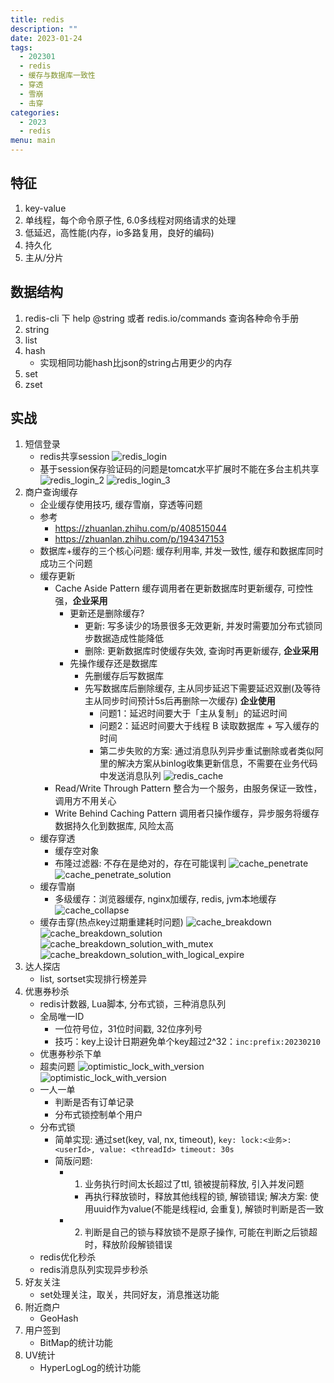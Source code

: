 ```yaml
---
title: redis
description: ""
date: 2023-01-24
tags:
  - 202301
  - redis
  - 缓存与数据库一致性
  - 穿透
  - 雪崩
  - 击穿
categories:
  - 2023
  - redis
menu: main
---
```



## 特征

1. key-value
2. 单线程，每个命令原子性, 6.0多线程对网络请求的处理
3. 低延迟，高性能(内存，io多路复用，良好的编码)
4. 持久化
5. 主从/分片

<!--more-->

## 数据结构

1. redis-cli 下 help @string 或者 redis.io/commands 查询各种命令手册
2. string
3. list
4. hash
   - 实现相同功能hash比json的string占用更少的内存
5. set
6. zset

## 实战

1. 短信登录
   - redis共享session
   ![redis_login](/imgs/redis_login.png)
   - 基于session保存验证码的问题是tomcat水平扩展时不能在多台主机共享
   ![redis_login_2](/imgs/redis_login_2.png)
   ![redis_login_3](/imgs/redis_login_3.png)
2. 商户查询缓存
   - 企业缓存使用技巧, 缓存雪崩，穿透等问题
   - 参考
     - <https://zhuanlan.zhihu.com/p/408515044>
     - <https://zhuanlan.zhihu.com/p/194347153>
   - 数据库+缓存的三个核心问题: 缓存利用率, 并发一致性, 缓存和数据库同时成功三个问题
   - 缓存更新
     - Cache Aside Pattern 缓存调用者在更新数据库时更新缓存, 可控性强，**企业采用**
       - 更新还是删除缓存?
         - 更新: 写多读少的场景很多无效更新, 并发时需要加分布式锁同步数据造成性能降低
         - 删除: 更新数据库时使缓存失效, 查询时再更新缓存, **企业采用**
       - 先操作缓存还是数据库
         - 先删缓存后写数据库
         - 先写数据库后删除缓存, 主从同步延迟下需要延迟双删(及等待主从同步时间预计5s后再删除一次缓存) **企业使用**
           - 问题1：延迟时间要大于「主从复制」的延迟时间
           - 问题2：延迟时间要大于线程 B 读取数据库 + 写入缓存的时间
           - 第二步失败的方案: 通过消息队列异步重试删除或者类似阿里的解决方案从binlog收集更新信息，不需要在业务代码中发送消息队列
         ![redis_cache](/imgs/redis_cache.png)
     - Read/Write Through Pattern 整合为一个服务，由服务保证一致性，调用方不用关心
     - Write Behind Caching Pattern 调用者只操作缓存，异步服务将缓存数据持久化到数据库, 风险太高
   - 缓存穿透
     - 缓存空对象
     - 布隆过滤器: 不存在是绝对的，存在可能误判
   ![cache_penetrate](/imgs/cache_penetrate.png)
   ![cache_penetrate_solution](/imgs/cache_penetrate_solution.png)
   - 缓存雪崩
     - 多级缓存：浏览器缓存, nginx加缓存, redis, jvm本地缓存
   ![cache_collapse](/imgs/cache_collapse.png)
   - 缓存击穿(热点key过期重建耗时问题)
   ![cache_breakdown](/imgs/cache_breakdown.png)
   ![cache_breakdown_solution](/imgs/cache_breakdown_solution.png)
   ![cache_breakdown_solution_with_mutex](/imgs/cache_breakdown_solution_with_mutex.png)
   ![cache_breakdown_solution_with_logical_expire](/imgs/cache_breakdown_solution_with_logical_expire.png)
3. 达人探店
   - list, sortset实现排行榜差异
4. 优惠券秒杀
   - redis计数器, Lua脚本, 分布式锁，三种消息队列
   - 全局唯一ID
     - 一位符号位，31位时间戳, 32位序列号
     - 技巧：key上设计日期避免单个key超过2^32：```inc:prefix:20230210```
   - 优惠券秒杀下单
   - 超卖问题
   ![optimistic_lock_with_version](/imgs/optimistic_lock_with_version.png)
   ![optimistic_lock_with_version](/imgs/optimistic_lock_with_version.png)
   - 一人一单
     - 判断是否有订单记录
     - 分布式锁控制单个用户
   - 分布式锁
     - 简单实现: 通过set(key, val, nx, timeout), ```key: lock:<业务>:<userId>, value: <threadId> timeout: 30s```
     - 简版问题:
       - 1. 业务执行时间太长超过了ttl, 锁被提前释放, 引入并发问题
         - 再执行释放锁时，释放其他线程的锁, 解锁错误; 解决方案: 使用uuid作为value(不能是线程id, 会重复), 解锁时判断是否一致
       - 2. 判断是自己的锁与释放锁不是原子操作, 可能在判断之后锁超时，释放阶段解锁错误
   - redis优化秒杀
   - redis消息队列实现异步秒杀
5. 好友关注
   - set处理关注，取关，共同好友，消息推送功能
6. 附近商户
   - GeoHash
7. 用户签到
   - BitMap的统计功能
8. UV统计
   - HyperLogLog的统计功能
